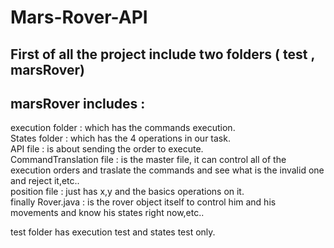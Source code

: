 # Mars-Rover-API
## First of all the project include two folders ( test , marsRover)
<h2> marsRover includes : </h2> 
execution folder : which has the commands execution.  <br />
States folder : which has the 4 operations in our task. <br />
API file : is about sending the order to execute. <br />
CommandTranslation file : is the master file, it can control all of the execution orders and traslate the commands and see what is the invalid one and reject it,etc.. <br />
position file : just has x,y and the basics operations on it. <br />
finally Rover.java : is the rover object itself to control him and his movements and know his states right now,etc.. <br />



test folder has execution test and states test only. <br />

